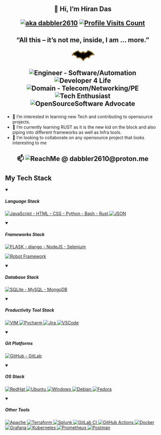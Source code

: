 <h2 align="center">👋 Hi, I’m Hiran Das <p><a href="https://github.com/dabbler2610/"><img alt="aka dabbler2610" src="https://img.shields.io/badge/aka-DABBLER2610-navy"></a>
<a href="https://github.com/dabbler2610/"><img alt="Profile Visits Count" src="https://komarev.com/ghpvc/?username=dabbler2610&label=Profile+Visits&color=ff69b4"></a></p></h2>

<h2 align="center">
“All this – it’s not me, inside, I am … more.” <a href="https://github.com/dabbler2610/"><img alt="batsymbol" src="logo-batsymbol.gif"></a>
<p></p><p><img alt="Engineer - Software/Automation" src="https://img.shields.io/badge/Engineer-Software%2FAutomation-darkred">
<img alt="Developer 4 Life" src="https://img.shields.io/badge/Developer_4_Life-litegreen">
<img alt="Domain - Telecom/Networking/PE" src="https://img.shields.io/badge/Domain-Telecom%2FNetworking%2FPE-teal">
<img alt="Tech Enthusiast" src="https://img.shields.io/badge/Tech_Enthusiast-orange">
<img alt="OpenSourceSoftware Advocate" src="https://img.shields.io/badge/OpenSourceSoftware_Advocate-yellow">
</p>
</h2>

- 👀 I’m interested in learning new Tech and contributing to opensource projects.
- 🌱 I’m currently learning RUST as it is the new kid on the block and also piping into different frameworks as well as Infra tools.
- 💞️ I’m looking to collaborate on any opensource project that looks interesting to me
  
<h2 align="center"><p> 📫 <img alt="ReachMe @ dabbler2610@proton.me" src="https://img.shields.io/badge/ReachMe@-dabbler2610@proton.me-purple"></p></h2>
<h2>My Tech Stack</h2>
<details open>
  <summary><h5>Language Stack</h5></summary>
  <p align="left">
  <a href="https://github.com/dabbler2610/">
    <img alt="JavaScript - HTML - CSS - Python - Bash - Rust" src="https://skillicons.dev/icons?i=js,html,css,py,bash,rust" title="JavaScript - HTML - CSS - Python - Bash - Rust"/>
  </a>
  <a href="https://github.com/dabbler2610/">
    <img alt="JSON" src="https://img.shields.io/badge/json-5E5C5C?style=for-the-badge&logo=json&logoColor=white" title="JSON"/>
  </a>
  </p>
</details>
<details open>
  <summary><h5>Frameworks Stack</h5></summary>
  <p align="left">
  <a href="https://github.com/dabbler2610/">
    <img alt="FLASK - django - NodeJS - Selenium" src="https://skillicons.dev/icons?i=flask,django,nodejs,selenium" title="FLASK - django - NodeJS - Selenium"/>
  </a>
  <p>
    <a href="https://github.com/dabbler2610/">
    <img alt="Robot Framework" src="https://img.shields.io/badge/Robot%20Framework-000000?style=for-the-badge&logo=robot-framework&logoColor=white" title="Robot Framework">
  </a>
  </p>
</p>
</details>
<details open>
  <summary><h5>Database Stack</h5></summary>
  <p align="left">
  <a href="https://github.com/dabbler2610/">
    <img alt="SQLite - MySQL - MongoDB" src="https://skillicons.dev/icons?i=sqlite,mysql,mongodb" title="SQLite - MySQL - MongoDB"/>
  </a>
</p>
</details>
<details open>
  <summary><h5>Productivity Tool Stack</h5></summary>
  <p align="left">
  <a href="https://github.com/dabbler2610/">
    <img alt="VIM" src="https://skillicons.dev/icons?i=vim" title="VIM"/>
  </a>
  <a href="https://github.com/dabbler2610/">
    <img alt="Pycharm" src="https://img.shields.io/badge/PyCharm-000000.svg?&style=for-the-badge&logo=PyCharm&logoColor=white" title="Pycharm"/>
  </a>
  <a href="https://github.com/dabbler2610/">
    <img alt="Jira" src="https://img.shields.io/badge/jira-%230A0FFF.svg?style=for-the-badge&logo=jira&logoColor=white" title="Jira">
  </a>
  <a href="https://github.com/dabbler2610/">
    <img alt="VSCode" src="https://img.shields.io/badge/VSCode-0078D4?style=for-the-badge&logo=visual%20studio%20code&logoColor=white" title="VSCode"/>
  </a>
  </p>
</details>
<details open>
  <summary><h5>Git Platforms</h5></summary>
  <p align="left">
  <a href="https://github.com/dabbler2610/">
    <img alt="GitHub - GitLab" src="https://skillicons.dev/icons?i=github,gitlab" title="GitHub - GitLab"/>
  </a>
</p>
</details>
<details open>
  <summary><h5>OS Stack</h5></summary>
  <p align="left">
  <a href="https://github.com/dabbler2610/">
    <img alt="RedHat" src="https://img.shields.io/badge/Red%20Hat-EE0000?style=for-the-badge&logo=redhat&logoColor=white" title="RedHat"/>
  </a>
  <a href="https://github.com/dabbler2610/">
    <img alt="Ubuntu" src="https://img.shields.io/badge/Ubuntu-E95420?style=for-the-badge&logo=ubuntu&logoColor=white" title="Ubuntu"/>
  </a>
   <a href="https://github.com/dabbler2610/">
    <img alt="Windows" src="https://img.shields.io/badge/Windows-0078D6?style=for-the-badge&logo=windows&logoColor=white" title="Windows"/>
  </a>
  <a href="https://github.com/dabbler2610/">
    <img alt="Debian" src="https://img.shields.io/badge/Debian-A81D33?style=for-the-badge&logo=debian&logoColor=white" title="Debian"/>
  </a>
  <a href="https://github.com/dabbler2610/">
    <img alt="Fedora" src="https://img.shields.io/badge/Fedora-294172?style=for-the-badge&logo=fedora&logoColor=white" title="Fedora"/>
  </a> 
</p>
</details>
<details open>
  <summary><h5>Other Tools</h5></summary>
  <p align="left">
  <a href="https://github.com/dabbler2610/">
    <img alt="Apache" src="https://img.shields.io/badge/Apache-D22128?style=for-the-badge&logo=Apache&logoColor=white" title="Apache">
  </a>
  <a href="https://github.com/dabbler2610/">
    <img alt="Terraform" src="https://img.shields.io/badge/Terraform-7B42BC?style=for-the-badge&logo=terraform&logoColor=white" title="Terraform">
  </a>
  <a href="https://github.com/dabbler2610/">
    <img alt="Splunk" src="https://img.shields.io/badge/Splunk-000000?style=for-the-badge&logo=Splunk&logoColor=white" title="Splunk">
  </a>
  <a href="https://github.com/dabbler2610/">
    <img alt="GitLab CI" src="https://img.shields.io/badge/gitlab%20ci-%23181717.svg?style=for-the-badge&logo=gitlab&logoColor=white" title="GitLab CI">
  </a>
  <a href="https://github.com/dabbler2610/">
    <img alt="GitHub Actions" src="https://img.shields.io/badge/github%20actions-%232671E5.svg?style=for-the-badge&logo=githubactions&logoColor=white" title="GitHub Actions">
  </a>
  <a href="https://github.com/dabbler2610/">
    <img alt="Docker" src="https://img.shields.io/badge/docker-%230db7ed.svg?style=for-the-badge&logo=docker&logoColor=white" title="Docker">
  </a>
  <a href="https://github.com/dabbler2610/">
    <img alt="Grafana" src="https://img.shields.io/badge/grafana-%23F46800.svg?style=for-the-badge&logo=grafana&logoColor=white" title="Grafana">
  </a>
  <a href="https://github.com/dabbler2610/">
    <img alt="Kubernetes" src="https://img.shields.io/badge/kubernetes-%23326ce5.svg?style=for-the-badge&logo=kubernetes&logoColor=white" title="Kubernetes">
  </a>
  <a href="https://github.com/dabbler2610/">
    <img alt="Prometheus" src="https://img.shields.io/badge/Prometheus-E6522C?style=for-the-badge&logo=Prometheus&logoColor=white" title="Prometheus">
  </a>
  <a href="https://github.com/dabbler2610/">
    <img alt="Postman" src="https://img.shields.io/badge/Postman-FF6C37?style=for-the-badge&logo=postman&logoColor=white" title="Postman">
  </a>
</p>
</details>
